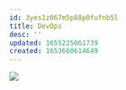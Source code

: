 ```yaml
---
id: 3yes1z067m5p88p0fufnb5l
title: DevOps
desc: ''
updated: 1655225061739
created: 1653660614649
---
```



![](/assets/images/2022-06-14-22-14-21.png)
